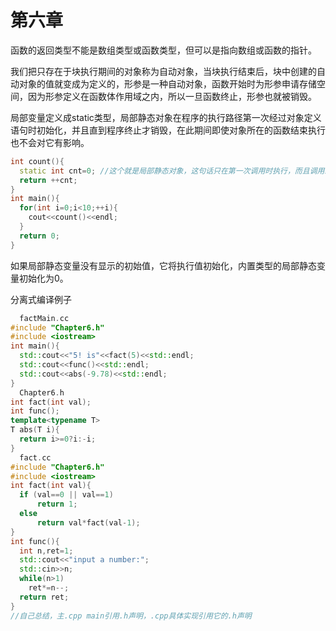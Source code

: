 # 第六章
  函数的返回类型不能是数组类型或函数类型，但可以是指向数组或函数的指针。
  
  我们把只存在于块执行期间的对象称为自动对象，当块执行结束后，块中创建的自动对象的值就变成为定义的，形参是一种自动对象，函数开始时为形参申请存储空间，因为形参定义在函数体作用域之内，所以一旦函数终止，形参也就被销毁。
  
  局部变量定义成static类型，局部静态对象在程序的执行路径第一次经过对象定义语句时初始化，并且直到程序终止才销毁，在此期间即使对象所在的函数结束执行也不会对它有影响。
```C++
int count(){
  static int cnt=0; //这个就是局部静态对象，这句话只在第一次调用时执行，而且调用结束后，这个值仍然有效
  return ++cnt;
}
int main(){
  for(int i=0;i<10;++i){
    cout<<count()<<endl;
  }
  return 0;
}
```
  如果局部静态变量没有显示的初始值，它将执行值初始化，内置类型的局部静态变量初始化为0。
  
  分离式编译例子
```C++
  factMain.cc
#include "Chapter6.h"
#include <iostream>
int main(){
  std::cout<<"5! is"<<fact(5)<<std::endl;
  std::cout<<func()<<std::endl;
  std::cout<<abs(-9.78)<<std::endl;
}
  Chapter6.h
int fact(int val);
int func();
template<typename T> 
T abs(T i){
  return i>=0?i:-i;
}
  fact.cc
#include "Chapter6.h"
#include <iostream>
int fact(int val){
  if (val==0 || val==1)
      return 1;
  else
      return val*fact(val-1);
}
int func(){
  int n,ret=1;
  std::cout<<"input a number:";
  std::cin>>n;
  while(n>1) 
    ret*=n--;
  return ret;
}
//自己总结，主.cpp main引用.h声明，.cpp具体实现引用它的.h声明
```
  
  
  
  
  
  
  
  
  
  
  
  
  
  
  
  
  
  
  
  
  
